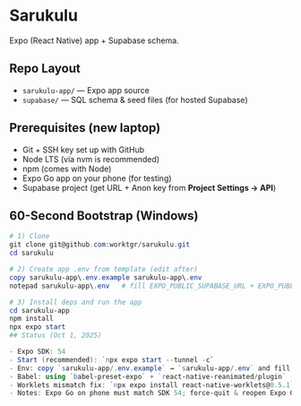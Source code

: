 # Sarukulu

Expo (React Native) app + Supabase schema.

## Repo Layout
- `sarukulu-app/` — Expo app source
- `supabase/` — SQL schema & seed files (for hosted Supabase)

## Prerequisites (new laptop)
- Git + SSH key set up with GitHub
- Node LTS (via nvm is recommended)
- npm (comes with Node)
- Expo Go app on your phone (for testing)
- Supabase project (get URL + Anon key from **Project Settings → API**)

## 60-Second Bootstrap (Windows)
```powershell
# 1) Clone
git clone git@github.com:worktgr/sarukulu.git
cd sarukulu

# 2) Create app .env from template (edit after)
copy sarukulu-app\.env.example sarukulu-app\.env
notepad sarukulu-app\.env   # fill EXPO_PUBLIC_SUPABASE_URL + EXPO_PUBLIC_SUPABASE_ANON_KEY

# 3) Install deps and run the app
cd sarukulu-app
npm install
npx expo start
## Status (Oct 1, 2025)

- Expo SDK: 54
- Start (recommended): `npx expo start --tunnel -c`
- Env: copy `sarukulu-app/.env.example` → `sarukulu-app/.env` and fill `EXPO_PUBLIC_SUPABASE_URL` + `EXPO_PUBLIC_SUPABASE_ANON_KEY`
- Babel: using `babel-preset-expo` + `react-native-reanimated/plugin` (plugin must be last)
- Worklets mismatch fix: `npx expo install react-native-worklets@0.5.1` then restart with cache clear
- Notes: Expo Go on phone must match SDK 54; force-quit & reopen Expo Go after upgrades
